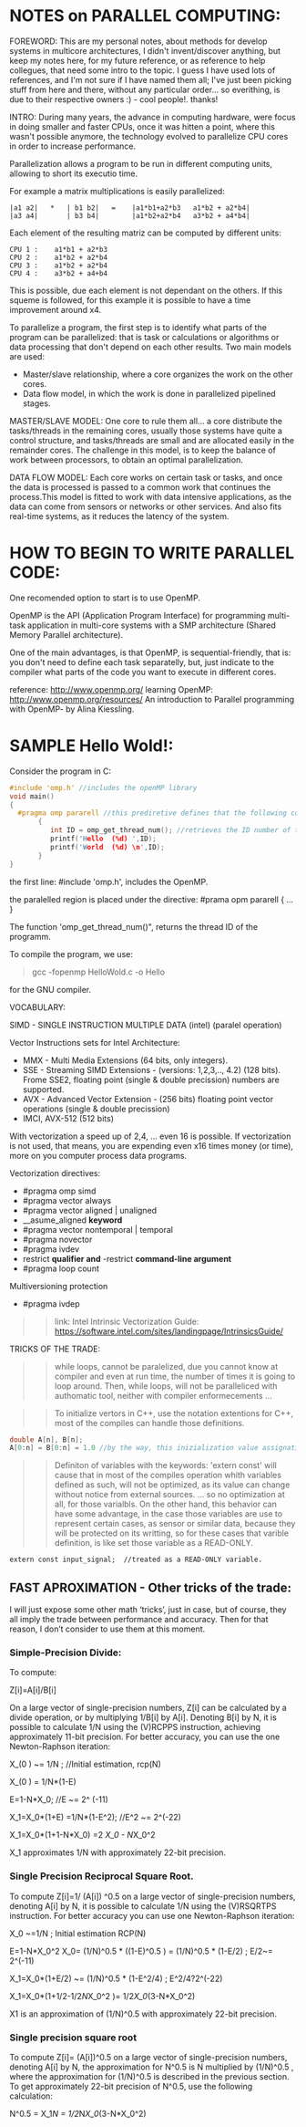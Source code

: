 NOTES on PARALLEL COMPUTING:
===========================

FOREWORD: This are my personal notes, about methods for develop systems in multicore architectures, I didn't invent/discover anything,
but keep my notes here, for my future reference, or as reference to help collegues, that need some intro to the topic. I guess I have used lots of references, and I'm not sure if I have named them all; I've just been picking stuff from here and there, without any particular order...
so everithing, is due to their respective owners :) - cool people!. thanks!


INTRO:
 During many years, the advance in computing hardware, were focus in doing smaller and faster CPUs, once it was hitten a point, where this wasn't possible anymore, the technology evolved to parallelize CPU cores in order to increase performance.
 
 Parallelization allows a program to be run in different computing units, allowing to short its executio time.
 
 For example a matrix multiplications is easily parallelized:
 
 
 ```
 |a1 a2|   *   | b1 b2|   =    |a1*b1+a2*b3   a1*b2 + a2*b4|
 |a3 a4|       | b3 b4|        |a1*b2+a2*b4   a3*b2 + a4*b4|
 ```
 
 Each element of the resulting matriz can be computed by different units:
 
 ```
 CPU 1 :    a1*b1 + a2*b3
 CPU 2 :    a1*b2 + a2*b4
 CPU 3 :    a1*b2 + a2*b4
 CPU 4 :    a3*b2 + a4+b4
 ```
 
 This is possible, due each element is not dependant on the others.
 If this squeme is followed, for this example it is possible to have a time improvement around x4.
 
 
 To parallelize a program, the first step is to identify what parts of the program can be parallelized: that is task or calculations or algorithms or data processing that don't depend on each other results. Two main models are used:
- Master/slave relationship, where a core organizes the work on the other cores.
- Data flow model, in which the work is done in parallelized pipelined stages.
 
 
 MASTER/SLAVE MODEL:
  One core to rule them all... a core distribute the tasks/threads in the remaining cores, usually those systems have quite a control structure, and tasks/threads are small and are allocated easily in the remainder cores. The challenge in this model, is to keep the balance of work between processors, to obtain an optimal parallelization.
  
 DATA FLOW MODEL:
  Each core works on certain task or tasks, and once the data is processed is passed to a common work that continues the process.This model is fitted to work with data intensive applications, as the data can come from sensors or networks or other services. And also fits real-time systems, as it reduces the latency of the system. 

HOW TO BEGIN TO WRITE PARALLEL CODE:
====================================

One recomended option to start is to use OpenMP.

OpenMP is the API (Application Program Interface) for programming multi-task application in multi-core systems with a SMP architecture (Shared Memory Parallel architecture).

One of the main advantages, is that OpenMP, is sequential-friendly, that is: you don't need to define each task separatelly, but, just indicate to the compiler what parts of the code you want to execute in different cores.

reference: http://www.openmp.org/
learning OpenMP: http://www.openmp.org/resources/
An introduction to Parallel programming with OpenMP- by Alina Kiessling.

SAMPLE Hello Wold!:
==================

Consider the program in C:


```C
#include 'omp.h' //includes the openMP library
void main()
{
  #pragma omp pararell //this prediretive defines that the following code block {...} is to be paralleliced.
       {
          int ID = omp_get_thread_num(); //retrieves the ID number of the current thread
          printf('Hello  (%d) ',ID);
          printf('World  (%d) \n',ID);
       }
}
```

the first line: #include 'omp.h', includes the OpenMP.

the paralelled region is placed under the directive: #prama opm pararell { ... }

The function 'omp_get_thread_num()", returns the thread ID of the programm.

To compile the program, we use:

> gcc -fopenmp HelloWold.c -o Hello

for the GNU compiler.


VOCABULARY:

SIMD - SINGLE INSTRUCTION MULTIPLE DATA (intel) (paralel operation)

Vector Instructions sets for Intel Architecture:
 - MMX - Multi Media Extensions (64 bits, only integers).
 - SSE - Streaming SIMD Extensions - (versions: 1,2,3,.., 4.2) (128 bits). Frome SSE2, floating point (single & double precission) numbers are supported.
 - AVX - Advanced Vector Extension - (256 bits) floating point vector operations (single & double precission)
 - IMCI, AVX-512 (512 bits)
 
 With vectorization a speed up of 2,4, ... even 16 is possible. If vectorization is not used, that means, you are expending even x16 times money (or time), more on you computer process data programs.
 
 
 Vectorization directives:
  - #pragma omp simd
  - #pragma vector always
  - #pragma vector aligned | unaligned
  - __asume_aligned **keyword**
  - #pragma vector nontemporal | temporal
  - #pragma novector
  - #pragma ivdev
  - restrict **qualifier and** -restrict **command-line argument**
  - #pragma loop count
  
  Multiversioning protection
  - #pragma ivdep
  
  >> link: Intel Intrinsic Vectorization Guide:  https://software.intel.com/sites/landingpage/IntrinsicsGuide/
  
 
TRICKS OF THE TRADE:

>> while loops, cannot be paralelized, due you cannot know at compiler and even at run time, the number of times it is going to loop around. Then, while loops, will not be paralleliced with authomatic tool, neither with compiler enformecements ...


>> To initialize vertors in C++, use the notation extentions for C++, most of the compiles can handle those definitions.

```C++
double A[n], B[n];
A[0:n] = B[0:n] = 1.0 //by the way, this inizialization value assignation, is also vectorized. :)
```

>> Definiton of variables with the keywords: 'extern const' will cause that in most of the compiles operation whith variables defined as such, will not be optimized, as its value can change without notice from external sources. ... so no optimization at all, for those varialbls. On the other hand, this behavior can have some advantage, in the case those variables are use to represent 
certain cases, as sensor or similar data, because they will be protected on its writting, so for these cases that varible definition, is like set those variable as a READ-ONLY.

```
extern const input_signal;  //treated as a READ-ONLY variable.
```


 ## FAST APROXIMATION  -	Other tricks of the trade:

I will just expose some other math ‘tricks’, just in case, but of course, they all imply the trade between performance and accuracy. Then for that reason, I don’t consider to use them at this moment.

 ### 	Simple-Precision Divide:
 
To compute: 


Z[i]=A[i]/B[i] 


On a large vector of single-precision numbers, Z[i] can be calculated by a divide operation, or by multiplying 1/B[i] by A[i]. Denoting B[i] by N, it is possible to calculate 1/N using the (V)RCPPS instruction, achieving approximately 11-bit precision. 
For better accuracy, you can use the one Newton-Raphson iteration:


X_(0 ) ~= 1/N ; //Initial estimation, rcp(N)

X_(0 ) = 1/N*(1-E)

E=1-N*X_0; //E ~= 2^ (-11) 

X_1=X_0*(1+E) =1/N*(1-E^2); //E^2 ~= 2^(-22)

X_1=X_0*(1+1-N*X_0) =2 *X_0 - N*X_0^2

 X_1 approximates 1/N with approximately 22-bit precision.

### Single Precision Reciprocal Square Root.

To compute Z[i]=1/ (A[i]) ^0.5 on a large vector of single-precision numbers, denoting A[i] by N, it is possible to calculate 1/N using the (V)RSQRTPS instruction. For better accuracy you can use one Newton-Raphson iteration: 


X_0 ~=1/N ; Initial estimation RCP(N) 

E=1-N*X_0^2 X_0= (1/N)^0.5 * ((1-E)^0.5 ) = (1/N)^0.5 * (1-E/2) ; E/2~= 2^(-11) 

X_1=X_0*(1+E/2) ~= (1/N)^0.5 * (1-E^2/4) ; E^2/4?2^(-22) 

X_1=X_0*(1+1/2-1/2*N*X_0^2 )= 1/2*X_0*(3-N*X_0^2)

 X1 is an approximation of (1/N)^0.5 with approximately 22-bit precision.

 ###	Single precision square root

To compute Z[i]= (A[i])^0.5 on a large vector of single-precision numbers, denoting A[i] by N, the approximation for N^0.5 is N multiplied by (1/N)^0.5 , where the approximation for (1/N)^0.5 is described in the previous section. 
To get approximately 22-bit precision of N^0.5, use the following calculation: 

N^0.5 = X_1*N = 1/2*N*X_0*(3-N*X_0^2)
